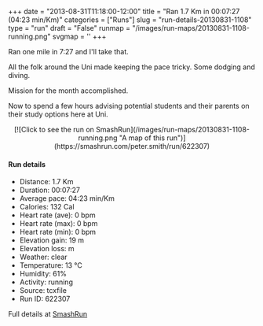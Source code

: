 +++
date = "2013-08-31T11:18:00-12:00"
title = "Ran 1.7 Km in 00:07:27 (04:23 min/Km)"
categories = ["Runs"]
slug = "run-details-20130831-1108"
type = "run"
draft = "False"
runmap = "/images/run-maps/20130831-1108-running.png"
svgmap = '<polyline points="8 100, 9 96, 10 95, 11 94, 11 92, 12 89, 12 88, 12 87, 13 85, 13 84, 13 83, 14 81, 14 80, 15 79, 17 77, 17 76, 18 75, 19 73, 22 68, 23 67, 23 66, 25 63, 25 62, 27 60, 28 59, 28 57, 29 56, 30 55, 30 54, 31 52, 32 51, 33 50, 34 49, 35 48, 35 47, 35 46, 36 45, 36 43, 37 42, 38 41, 39 40, 40 38, 42 37, 43 36, 46 34, 47 33, 50 31, 51 30, 51 29, 53 28, 54 27, 54 26, 55 24, 56 23, 57 22, 58 21, 59 20, 59 19, 73 11, 73 10, 74 9, 75 8, 76 7, 77 6, 81 4, 82 3, 82 1, 83 0, 84 0, 85 1, 87 3, 88 4, 89 5, 90 6, 91 8, 91 9, 92 11">'
+++

Ran one mile in 7:27 and I'll take that. 

All the folk around the Uni made keeping the pace tricky. Some dodging and diving. 

Mission for the month accomplished. 

Now to spend a few hours advising potential students and their parents on their study options here at Uni. 



<!--more-->

<center>
[![Click to see the run on SmashRun](/images/run-maps/20130831-1108-running.png "A map of this run")](https://smashrun.com/peter.smith/run/622307)
</center>

#### Run details

* Distance: 1.7 Km
* Duration: 00:07:27
* Average pace: 04:23 min/Km
* Calories: 132 Cal
* Heart rate (ave): 0 bpm
* Heart rate (max): 0 bpm
* Heart rate (min): 0 bpm
* Elevation gain: 19 m
* Elevation loss:  m
* Weather: clear
* Temperature: 13 &deg;C
* Humidity: 61%
* Activity: running
* Source: tcxfile
* Run ID: 622307

Full details at [SmashRun](https://smashrun.com/peter.smith/run/622307)